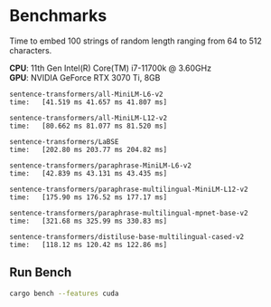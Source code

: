 # Benchmarks

Time to embed 100 strings of random length ranging from 64 to 512 characters. 

**CPU**: 11th Gen Intel(R) Core(TM) i7-11700k @ 3.60GHz <br>
**GPU**: NVIDIA GeForce RTX 3070 Ti, 8GB

```raw
sentence-transformers/all-MiniLM-L6-v2
time:   [41.519 ms 41.657 ms 41.807 ms]

sentence-transformers/all-MiniLM-L12-v2
time:   [80.662 ms 81.077 ms 81.520 ms]

sentence-transformers/LaBSE
time:   [202.80 ms 203.77 ms 204.82 ms]

sentence-transformers/paraphrase-MiniLM-L6-v2
time:   [42.839 ms 43.131 ms 43.435 ms]

sentence-transformers/paraphrase-multilingual-MiniLM-L12-v2
time:   [175.90 ms 176.52 ms 177.17 ms]

sentence-transformers/paraphrase-multilingual-mpnet-base-v2
time:   [321.68 ms 325.99 ms 330.83 ms]

sentence-transformers/distiluse-base-multilingual-cased-v2
time:   [118.12 ms 120.42 ms 122.86 ms]
```

## Run Bench

```Bash
cargo bench --features cuda
```